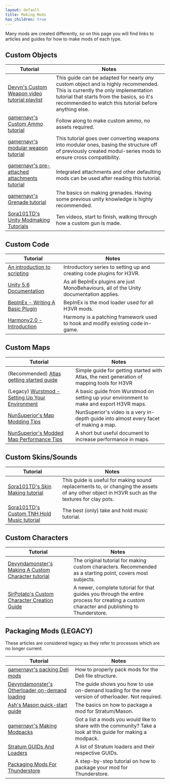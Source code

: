 ```yaml
---
layout: default
title: Making Mods
has_children: true
---
```


Many mods are created differently, so on this page you will find links to articles and guides for how to make mods of each type.

## Custom Objects

| Tutorial                                                                                                                                      | Notes                                                                                                                                                                                                                                |
|-----------------------------------------------------------------------------------------------------------------------------------------------|--------------------------------------------------------------------------------------------------------------------------------------------------------------------------------------------------------------------------------------|
| [Devyn's Custom Weapon video tutorial playlist](https://www.youtube.com/watch?v=BScDQiGCRAM) | This guide can be adapted for nearly *any* custom object and is highly recommended. This is currently the only implementation tutorial that starts from the basics, so it's recommended to watch this tutorial before anything else. |
| [gamernayr's Custom Ammo tutorial](https://docs.google.com/document/d/1bF66Tijdf5mwTXuIPWmnszSNMJ8u7Wxza9_PshheB2A/edit?usp=sharing)          | Follow along to make custom ammo, no assets required.                                                                                                                                                                                |
| [gamernayr's modular weapon tutorial](implementing/modul/creation.md)                                                                         | This tutorial goes over converting weapons into modular ones, basing the structure off of previously created modul-series mods to ensure cross compatibility.                                                                        |
| [gamernayr's pre-attached attachments tutorial](implementing/pre-attached_attachments.md)                                                     | Integrated attachments and other defaulting mods can be used after reading this tutorial.                                                                                                                                            |
| [gamernayr's Grenade tutorial](implementing/grenades.md)                                                                                      | The basics on making grenades. Having some previous unity knowledge is highly recommended.                                                                                                                                           |
| [Sora101TD's Unity Modmaking Tutorials](https://www.youtube.com/playlist?list=PLuiLsQZSfmynRE4qXHpeeTmwrIYSgduON)                             | Ten videos, start to finish, walking through how a custom gun is made.                                                                                                                                                               |

## Custom Code

| Tutorial                                                                                                   | Notes                                                                                   |
|------------------------------------------------------------------------------------------------------------|-----------------------------------------------------------------------------------------|
| [An introduction to scripting](scripting/intro.md)                                                         | Introductory series to setting up and creating code plugins for H3VR.                   |
| [Unity 5.6 Documentation](https://docs.unity3d.com/560/Documentation/Manual/index.html)                    | As all BepInEx plugins are just MonoBehaviours, all of the Unity documentation applies. |
| [BepInEx - Writing A Basic Plugin](https://docs.bepinex.dev/articles/dev_guide/plugin_tutorial/index.html) | BepInEx is the mod loader used for all H3VR mods.                                       |
| [Harmony2.0 - Introduction](https://harmony.pardeike.net/articles/intro.html)                              | Harmony is a patching framework used to hook and modify existing code in-game.          |

## Custom Maps

| Tutorial                                                                                                                                      | Notes                                                                                      |
|-----------------------------------------------------------------------------------------------------------------------------------------------|--------------------------------------------------------------------------------------------|
| (Recommended) [Atlas getting started guide](mapping/atlas/getting_started/1_requirements.md)                                                  | Simple guide for getting started with Atlas, the next generation of mapping tools for H3VR |
| (Legacy) [Wurstmod - Setting Up Your Environment](https://github.com/WurstModders/WurstMod/wiki/Setting-up-your-environment)                  | A basic guide from Wurstmod on setting up your environment to make and export H3VR maps.   |
| [NunSuperior's Map Modding Tips](https://www.youtube.com/watch?v=zaIOFqZUVmI)                                                                 | NunSuperior's video is a very in-depth guide into almost every facet of making a map.      |
| [NunSuperior's Modded Map Performance Tips](https://docs.google.com/document/d/1rMcIcLBcJBFqosD6wBnVdqipfZH8vOnf_vgNLhwZ7yQ/edit?usp=sharing) | A short but useful document to increase performance in maps.                               |

## Custom Skins/Sounds

| Tutorial                                                                                   | Notes                                                                                                                                         |
|--------------------------------------------------------------------------------------------|-----------------------------------------------------------------------------------------------------------------------------------------------|
| [Sora101TD's Skin Making tutorial](asset_replacement/skin_making_basics/basics_1_tools.md) | This guide is useful for making sound replacements to, or changing the assets of any other object in H3VR such as the textures for clay pots. |
| [Sora101TD's Custom TNH Hold Music tutorial](asset_replacement/tnh_music/hold_music.md)    | The best (only) take and hold music tutorial.                                                                                                 |

## Custom Characters

| Tutorial                                                                                                                                   | Notes                                                                                                      |
|--------------------------------------------------------------------------------------------------------------------------------------------|------------------------------------------------------------------------------------------------------------|
| [Devyndamonster's Making A Custom Character tutorial](https://github.com/devyndamonster/TakeAndHoldTweaker/wiki/Making-A-Custom-Character)      | The original tutorial for making custom characters. Recommended as a starting point, covers most subjects.                                    |
| [SirPotato's Custom Character Creation Guide](https://docs.google.com/document/d/1YE7iWOQGHevYE0V-CzMEu3LHfb0ejbmRV4uZz7Id-OI/edit?usp=sharing) | A newer, complete tutorial for that guides you through the entire process for creating a custom character and publishing to Thunderstore. |

## Packaging Mods (LEGACY)
These articles are considered legacy as they refer to processes which are no longer current.

| Tutorial                                                                                                                                 | Notes                                                                                                         |
|------------------------------------------------------------------------------------------------------------------------------------------|---------------------------------------------------------------------------------------------------------------|
| [gamernayr's packing Deli mods](delimods.md)                                                                                             | How to properly pack mods for the Deli file structure.                                                        |
| [Devyndamonster's Otherloader on-demand loading](https://github.com/devyndamonster/OtherLoader/wiki/Building-Mods-For-On-Demand-Loading) | The guide shows you how to use on-demand loading for the new version of otherloader. Not required.            |
| [Ash's Mason quick-start guide](https://h3vr-modding.github.io/Mason/getting_started/index.html)                                         | The basics on how to package a mod for Stratum/Mason.                                                         |
| [gamernayr's Making Modpacks](thunderstore/modpacks.md)                                                                                  | Got a list a mods you would like to share with the community? Take a look at this guide for making a modpack. |
| [Stratum GUIDs And Loaders](stratumdeps.md)                                                                                              | A list of Stratum loaders and their respective GUIDs.                                                         |
| [Packaging Mods For Thunderstore](thunderstore/uploading.md)                                                                             | A step-by-step tutorial on how to package your mod for Thunderstore.                                          |

